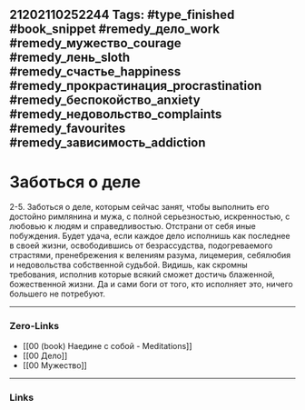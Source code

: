 21202110252244
Tags: #type_finished #book_snippet #remedy_дело_work #remedy_мужество_courage #remedy_лень_sloth #remedy_счастье_happiness #remedy_прокрастинация_procrastination #remedy_беспокойство_anxiety #remedy_недовольство_complaints #remedy_favourites #remedy_зависимость_addiction
---
# Заботься о деле

 2-5. Заботься о деле, которым сейчас занят, чтобы выполнить его достойно римлянина и мужа, с полной серьезностью, искренностью, с любовью к людям и справедливостью. Отстрани от себя иные побуждения. Будет удача, если каждое дело исполнишь как последнее в своей жизни, освободившись от безрассудства, подогреваемого страстями, пренебрежения к велениям разума, лицемерия, себялюбия и недовольства собственной судьбой. Видишь, как скромны требования, исполнив которые всякий сможет достичь блаженной, божественной жизни. Да и сами боги от того, кто исполняет это, ничего большего не потребуют. 

---
### Zero-Links
- [[00 (book) Наедине с собой - Meditations]]
- [[00 Дело]]
- [[00 Мужество]]
---
### Links
